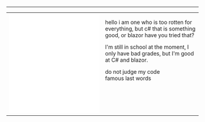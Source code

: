 ---

<table>
<tr>
<td valign="top" width="50%">
<img src="metrics.svg" alt="Metric" />
</td>
<td valign="top" width="50%">



hello i am one who is too rotten for everything, but c# that is something good, or blazor have you tried that?

I'm still in school at the moment, I only have bad grades, but I'm good at C# and blazor.

do not judge my code\
famous last words